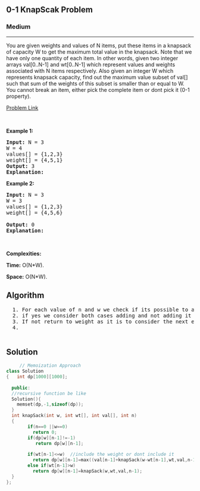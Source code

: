 <h2>0-1 KnapScak Problem </h2>
<h3>Medium</h3><hr>
<div><p>
  
You are given weights and values of N items, put these items in a knapsack of capacity W to get the maximum total value in the knapsack. Note that we have only one quantity of each item.
In other words, given two integer arrays val[0..N-1] and wt[0..N-1] which represent values and weights associated with N items respectively. Also given an integer W which represents knapsack capacity, find out the maximum value subset of val[] such that sum of the weights of this subset is smaller than or equal to W. You cannot break an item, either pick the complete item or dont pick it (0-1 property).
 
</p>


[Problem Link](https://practice.geeksforgeeks.org/problems/0-1-knapsack-problem0945/1#)

<p>&nbsp;</p>
<p><strong>Example 1:</strong></p>

      
 
<pre><strong>Input:</strong> N = 3
W = 4
values[] = {1,2,3}
weight[] = {4,5,1}
<strong>Output:</strong> 3
<strong>Explanation:</strong> 
</pre>

<p><strong>Example 2:</strong></p>

<pre><strong>Input:</strong> N = 3
W = 3
values[] = {1,2,3}
weight[] = {4,5,6}
     
<strong>Output:</strong> 0
<strong>Explanation:</strong> 
</pre>

<p>&nbsp;</p>
<p><strong>Complexities:</strong></p>
<strong>Time:</strong> O(N*W).
  
<strong>Space:</strong> O(N*W).
  <h2> Algorithm </h2>
 <pre>
  1. For each value of n and w we check if its possible to add wt[n] //n-1
  2. if yes we consider both cases adding and not adding it and max of it is selected
  3. If not return to weight as it is to consider the next element 
  4. 
  </pre>
  <h2> Solution </h2>
  
  ``` c++ 
       // Memoization Approach
  class Solution
{   int dp[1000][1000];
     
    public:
    //recursive function be like 
    Solution(){
      memset(dp,-1,sizeof(dp));  
    }
    int knapSack(int w, int wt[], int val[], int n) 
    { 
          if(n==0 ||w==0)
            return 0;
          if(dp[w][n-1]!=-1)
             return dp[w][n-1];
              
          if(wt[n-1]<=w)  //include the weight or dont include it
            return dp[w][n-1]=max((val[n-1]+knapSack(w-wt[n-1],wt,val,n-1)),knapSack(w,wt,val,n-1));
          else if(wt[n-1]>w)
            return dp[w][n-1]=knapSack(w,wt,val,n-1);
    }
};
  ```
</div>
